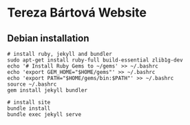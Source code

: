 # Tereza Bártová Website

## Debian installation

```
# install ruby, jekyll and bundler
sudo apt-get install ruby-full build-essential zlib1g-dev
echo '# Install Ruby Gems to ~/gems' >> ~/.bashrc
echo 'export GEM_HOME="$HOME/gems"' >> ~/.bashrc
echo 'export PATH="$HOME/gems/bin:$PATH"' >> ~/.bashrc
source ~/.bashrc
gem install jekyll bundler
```

```
# install site
bundle install
bundle exec jekyll serve
```
